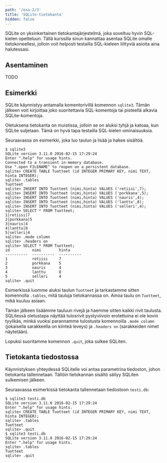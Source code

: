 ```yaml
---
path: '/osa-2/3'
title: 'SQLite-tietokanta'
hidden: false
---
```


SQLite on yksinkertainen tietokantajärjestelmä,
joka soveltuu hyvin SQL-kielen opetteluun.
Tällä kurssilla sinun kannattaa asentaa SQLite omalle tietokoneellesi,
jolloin voit helposti testailla SQL-kieleen
liittyviä asioita aina halutessasi.

## Asentaminen

TODO

## Esimerkki

SQLite käynnistyy antamalla komentorivillä komennon `sqlite3`.
Tämän jälkeen voit kirjoittaa joko suoritettavia SQL-komentoja tai
pisteellä alkavia SQLite-komentoja.

Oletuksena tietokanta on muistissa,
jolloin se on aluksi tyhjä ja katoaa,
kun SQLite suljetaan.
Tämä on hyvä tapa testailla SQL-kielen ominaisuuksia.

Seuraavassa on esimerkki, joka luo taulun ja lisää ja hakee sisältöä.

```x
$ sqlite3
SQLite version 3.11.0 2016-02-15 17:29:24
Enter ".help" for usage hints.
Connected to a transient in-memory database.
Use ".open FILENAME" to reopen on a persistent database.
sqlite> CREATE TABLE Tuotteet (id INTEGER PRIMARY KEY, nimi TEXT, hinta INTEGER);
sqlite> .tables
Tuotteet
sqlite> INSERT INTO Tuotteet (nimi,hinta) VALUES ('retiisi',7);
sqlite> INSERT INTO Tuotteet (nimi,hinta) VALUES ('porkkana',5);
sqlite> INSERT INTO Tuotteet (nimi,hinta) VALUES ('nauris',4);
sqlite> INSERT INTO Tuotteet (nimi,hinta) VALUES ('lanttu',8);
sqlite> INSERT INTO Tuotteet (nimi,hinta) VALUES ('selleri',4);
sqlite> SELECT * FROM Tuotteet;
1|retiisi|7
2|porkkana|5
3|nauris|4
4|lanttu|8
5|selleri|4
sqlite> .mode column
sqlite> .headers on
sqlite> SELECT * FROM Tuotteet;
id          nimi        hinta     
----------  ----------  ----------
1           retiisi     7         
2           porkkana    5         
3           nauris      4         
4           lanttu      8         
5           selleri     4         
sqlite> .quit
```

Esimerkissä luomme aluksi taulun `Tuotteet`
ja tarkastamme sitten komennolla `.tables`,
mitä tauluja tietokannassa on.
Ainoa taulu on `Tuotteet`, mikä kuuluu asiaan.

Tämän jälkeen lisäämme tauluun rivejä
ja haemme sitten kaikki rivit taulusta.
SQLitessä oletustapa näyttää tulosrivit pystyviivoin erotettuina
ei ole kovin tyylikäs,
minkä vuoksi parannamme tulostusta komennoilla
`.mode column` (jokaisella sarakkeella on kiinteä leveys) ja
`.headers on` (sarakkeiden nimet näytetään).

Lopuksi suoritamme komennon `.quit`, joka sulkee SQLiten.

## Tietokanta tiedostossa

Käynnistyksen yhteydessä SQLitelle voi antaa parametrina tiedoston,
johon tietokanta tallennetaan.
Tällöin tietokannan sisältö säilyy SQLiten sulkemisen jälkeen.

Seuraavassa esimerkissä tietokanta tallennetaan
tiedostoon `testi.db`:

```x
$ sqlite3 testi.db
SQLite version 3.11.0 2016-02-15 17:29:24
Enter ".help" for usage hints.
sqlite> CREATE TABLE Tuotteet (id INTEGER PRIMARY KEY, nimi TEXT, hinta INTEGER);
sqlite> .tables
Tuotteet
sqlite> .quit
$ sqlite3 testi.db
SQLite version 3.11.0 2016-02-15 17:29:24
Enter ".help" for usage hints.
sqlite> .tables
Tuotteet
sqlite> .quit
```


